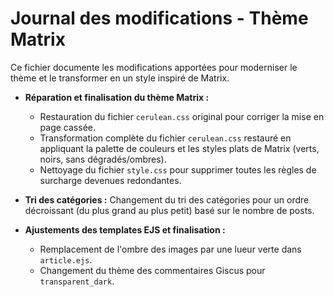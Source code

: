 # Journal des modifications - Thème Matrix

Ce fichier documente les modifications apportées pour moderniser le thème et le transformer en un style inspiré de Matrix.


*   **Réparation et finalisation du thème Matrix :**
    *   Restauration du fichier `cerulean.css` original pour corriger la mise en page cassée.
    *   Transformation complète du fichier `cerulean.css` restauré en appliquant la palette de couleurs et les styles plats de Matrix (verts, noirs, sans dégradés/ombres).
    *   Nettoyage du fichier `style.css` pour supprimer toutes les règles de surcharge devenues redondantes.

*   **Tri des catégories :** Changement du tri des catégories pour un ordre décroissant (du plus grand au plus petit) basé sur le nombre de posts.

*   **Ajustements des templates EJS et finalisation :**
    *   Remplacement de l'ombre des images par une lueur verte dans `article.ejs`.
    *   Changement du thème des commentaires Giscus pour `transparent_dark`.
